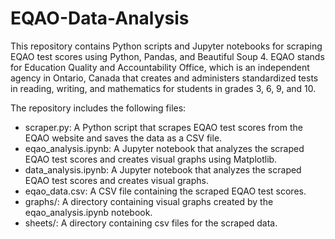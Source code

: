 # EQAO-Data-Analysis


This repository contains Python scripts and Jupyter notebooks for scraping EQAO test scores using Python, Pandas, and Beautiful Soup 4. EQAO stands for Education Quality and Accountability Office, which is an independent agency in Ontario, Canada that creates and administers standardized tests in reading, writing, and mathematics for students in grades 3, 6, 9, and 10.

The repository includes the following files:

* scraper.py: A Python script that scrapes EQAO test scores from the EQAO website and saves the data as a CSV file.
* eqao_analysis.ipynb: A Jupyter notebook that analyzes the scraped EQAO test scores and creates visual graphs using Matplotlib.
* data_analysis.ipynb: A Jupyter notebook that analyzes the scraped EQAO test scores and creates visual graphs.
* eqao_data.csv: A CSV file containing the scraped EQAO test scores.
* graphs/: A directory containing visual graphs created by the eqao_analysis.ipynb notebook.
* sheets/: A directory containing csv files for the scraped data.
